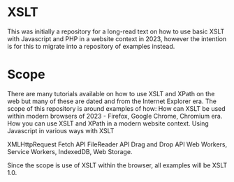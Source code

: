# XSLT
This was initially a repository for a long-read text on how to use basic XSLT with Javascript and PHP in a website context in 2023, however the intention is for this to migrate into a repository of examples instead.

# Scope
There are many tutorials available on how to use XSLT and XPath on the web but many of these are dated and from the Internet Explorer era.
The scope of this repository is around examples of how:
How can XSLT be used within modern browsers of 2023 - Firefox, Google Chrome, Chromium era.
How you can use XSLT and XPath in a modern website context.
Using Javascript in various ways with XSLT

XMLHttpRequest
Fetch API
FileReader API
Drag and Drop API
Web Workers, 
Service Workers, 
IndexedDB,
Web Storage.

Since the scope is use of XSLT within the browser, all examples will be XSLT 1.0.


